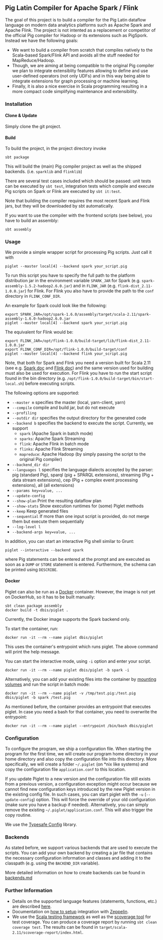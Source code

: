 ## Pig Latin Compiler for Apache Spark / Flink ##

The goal of this project is to build a compiler for the Pig Latin dataflow language on modern data analytics
platforms such as Apache Spark and Apache Flink. The project is not intented as a replacement or competitor of
the official Pig compiler for Hadoop or its extensions such as PigSpork. Instead we have the following goals:

 * We want to build a compiler from scratch that compiles natively to the Scala-based Spark/Flink API and avoids all the
   stuff needed for MapReduce/Hadoop.
 * Though, we are aiming at being compatible to the original Pig compiler we plan to integrate extensiblity features
   allowing to define and use user-defined operators (not only UDFs) and in this way being able to integrate extensions
   for graph processing or machine learning.
 * Finally, it is also a nice exercise in Scala programming resulting in a more compact code simplifying maintenance
   and extensibility.

### Installation ###

#### Clone & Update ####
Simply clone the git project.


#### Build ####
To build the project, in the project directory invoke
```
sbt package
```

This will build the (main) Pig compiler project as well as the shipped backends.
(i.e. `sparklib` and `flinklib`)

There are several test cases included which should be passed: unit
tests can be executed by `sbt test`, integration tests which compile
and execute Pig scripts on Spark or Flink are executed by `sbt it:test`.

Note that building the compiler requires the most recent Spark and Flink jars, but they will be downloaded by sbt automatically.

If you want to use the compiler with the frontend scripts (see below),
you have to build an assembly:

```
sbt assembly
```

### Usage ###

We provide a simple wrapper script for processing Pig scripts. Just call it with

```
piglet --master local[4] --backend spark your_script.pig
```
To run this script you have to specify the full path to the platform distribution jar in the environment
variable `SPARK_JAR` for Spark (e.g. `spark-assembly-1.5.2-hadoop2.6.0.jar`) and in `FLINK_JAR` (e.g. `flink-dist_2.11-1.0.0.jar`) for Flink.
For Flink you also have to provide the path to the `conf` directory in `FLINK_CONF_DIR`.

An example for Spark could look like the following:
```
export SPARK_JAR=/opt/spark-1.6.0/assembly/target/scala-2.11/spark-assembly-1.6.0-hadoop2.6.0.jar
piglet --master local[4] --backend spark your_script.pig
```
The equivalent for Flink would be:
```
export FLINK_JAR=/opt/flink-1.0.0/build-target/lib/flink-dist_2.11-1.0.0.jar
export FLINK_CONF_DIR=/opt/flink-1.0.0/build-target/conf
piglet --master local[4] --backend flink your_script.pig
```

Note, that both for Spark and Flink you need a version built for Scala 2.11 (see e.g.
[Spark doc](http://spark.apache.org/docs/latest/building-spark.html#building-for-scala-211) and [Flink doc](https://ci.apache.org/projects/flink/flink-docs-release-1.0/setup/building.html ))
and the same version used for building must also be used for execution. For Flink you have to run the start script found in the bin directory (e.g. `/opt/flink-1.0.0/build-target/bin/start-local.sh`) before executing scripts.

The following options are supported:
 * `--master m` specifies the master (local, yarn-client, yarn)
 * `--compile` compile and build jar, but do not execute
 * `--profiling`
 * `--outdir dir` specifies the output directory for the generated code
 * `--backend b` specifies the backend to execute the script. Currently, we support
    * `spark` (Apache Spark in batch mode)
    * `sparks`: Apache Spark Streaming
    * `flink`: Apache Flink in batch mode
    * `flinks`: Apache Flink Streaming
    * `mapreduce`: Apache Hadoop (by simply passing the script to the original Pig compiler)
 * `--backend_dir dir`
 * `--languages l` specifies the language dialects accepted by the parser: pig (standard Pig), sparql (pig + SPARQL extensions),
                  streaming (Pig + data stream extensions), cep (Pig + complex event processing extensions), all (all extensions)
 * `--params key=value, ...`
 * `--update-config`
 * `--show-plan` Print the resulting dataflow plan
 * `--show-stats` Show execution runtimes for (some) Piglet methods
 * `--keep` Keep generated files
 * `--sequential` If more than one input script is provided, do not merge them but execute them sequentially
 * `--log-level l`
 * `--backend-args key=value, ...`

In addition, you can start an interactive Pig shell similar to Grunt:

```
piglet --interactive --backend spark
```

where Pig statements can be entered at the prompt and are executed as soon as
a `DUMP` or `STORE` statement is entered. Furthermore, the schema can be printed using `DESCRIBE`.

#### Docker ####

Piglet can also be run as a [Docker](https://www.docker.com/) container. However, the image is not
yet on DockerHub, so it has to be built manually:
```
sbt clean package assembly
docker build -t dbis/piglet .
```

Currently, the Docker image supports the Spark backend only.

To start the container, run:
```
docker run -it --rm --name piglet dbis/piglet
```

This uses the container's entrypoint which runs piglet. The above command will print the help message.

You can start the interactive mode, using `-i` option and enter your script.

```
docker run -it --rm --name piglet dbis/piglet -b spark -i
```

Alternatively, you can add your existing files into the container by [mounting volumes](https://docs.docker.com/engine/userguide/dockervolumes/#mount-a-host-file-as-a-data-volume) and run the script in batch mode:
```
docker run -it --rm --name piglet -v /tmp/test.pig:/test.pig dbis/piglet -b spark /test.pig
```

As mentioned before, the container provides an entrypoint that executes piglet. In case you need a bash for that container,
you need to overwrite the entrypoint:
```
docker run -it --rm --name piglet --entrypoint /bin/bash dbis/piglet
```

### Configuration ###

To configure the program, we ship a configuration file. When starting the program for the first time, we will create our program home directory in your home directory and also copy the configuration file into this directory.
More specifically, we will create a folder `~/.piglet` (on *nix like systems) and copy the configuration file `application.conf` to this location.

If you update Piglet to a new version and the configuration file still exists from a previous version, a configuration exception might occur because we cannot find new configuration keys introduced by the new Piglet version in the existing config file. In such cases, you can start piglet with the `-u` (`--update-config`) option. This will force the override of your old configuration (make sure you have a backup if needed). Alternatively, you can simply remove the existing `~/.piglet/application.conf`. This will also trigger the copy routine.

We use the [Typesafe Config](https://github.com/typesafehub/config/) library.

### Backends ###

As stated before, we support various backends that are used to execute the scripts. You can add your own backend by creating a jar file that contains the necessary configuration information and
classes and adding it to the classpath (e.g. using the `BACKEND_DIR` variable).

More detailed information on how to create backends can be found in [backends.md](backends.md)

### Further Information ###

 * Details on the supported language features (statements, functions, etc.) are described [here](Language.md).
 * Documentation on [how to setup](Zeppelin.md) integration with [Zeppelin](https://zeppelin.incubator.apache.org/).
 * We use the [Scala testing framework](http://www.scalatest.org/) as well as the [scoverage tool](http://scoverage.org/)
   for test coverage. You can produce a coverage report by running `sbt clean coverage test`. The results can be found in
   `target/scala-2.11/scoverage-report/index.html`.
